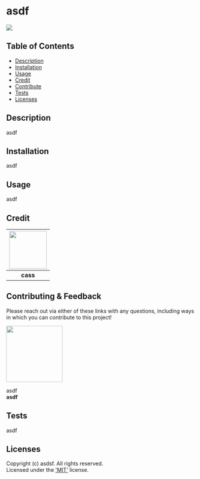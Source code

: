 # asdf
  [<img src="https://img.shields.io/badge/License-MIT-yellow.svg"/>](https://choosealicense.com/licenses/mit/)

  ## Table of Contents
  - [Description](#description)
  - [Installation](#installation)
  - [Usage](#usage)
  - [Credit](#credit)
  - [Contribute](#contribute)
  - [Tests](#tests)
  - [Licenses](#licenses)

  ## Description
  asdf

  ## Installation
  asdf

  ## Usage
  asdf

  
  ## Credit  
  [<img src="https://github.com/cassdoes.png?" width="100"/>](https://github.com/cassdoes) | 
  :----: | 
  **cass** | 
  

  ## Contributing & Feedback 

  Please reach out via either of these links with any questions, including ways in which
  you can contribute to this project!

  [<img src="https://github.com/asdf.png?" width="150"/>](https://github.com/asdf)  
  
  asdf  
  **asdf**

  ## Tests
  asdf

  ## Licenses
  
  Copyright (c) asdsf. All rights reserved.  
  Licensed under the ['MIT'](https://choosealicense.com/licenses/mit/) license.

